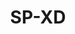 ---
title: SP-XD
github: https://github.com/SP-XD
mode: light
transition: 1s
score: 88.2
archetype:
- Code
- Badges | Tags | Icons
- Little Bit of Everything
- GIF
---